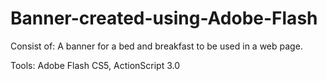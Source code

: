 # Banner-created-using-Adobe-Flash
Consist of:
A banner for a bed and breakfast to be used in a web page.

Tools: Adobe Flash CS5, ActionScript 3.0